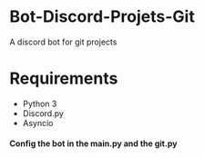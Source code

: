 # Bot-Discord-Projets-Git
A discord bot for git projects

# Requirements
- Python 3
- Discord.py
- Asyncio

#### Config the bot in the main.py and the git.py
